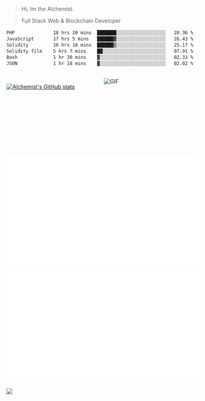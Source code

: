 > Hi, Im the Alchemist.

> Full Stack Web & Blockchain Developer


<!--START_SECTION:waka-->

```text
PHP              18 hrs 20 mins  ███████░░░░░░░░░░░░░░░░░░   28.36 %
JavaScript       17 hrs 5 mins   ██████▓░░░░░░░░░░░░░░░░░░   26.43 %
Solidity         16 hrs 16 mins  ██████▒░░░░░░░░░░░░░░░░░░   25.17 %
Solidity file    5 hrs 7 mins    ██░░░░░░░░░░░░░░░░░░░░░░░   07.91 %
Bash             1 hr 30 mins    ▓░░░░░░░░░░░░░░░░░░░░░░░░   02.33 %
JSON             1 hr 18 mins    ▓░░░░░░░░░░░░░░░░░░░░░░░░   02.02 %
```

<!--END_SECTION:waka-->


<br />

<img align="right" alt="GIF" src="https://user-images.githubusercontent.com/5355808/139111924-210cc6fa-9fb1-4dac-929d-6324a5836a92.gif" width="250" height="200" />

[![Alchemist's GitHub stats](https://github-readme-stats.vercel.app/api?username=DrMaxis&show_icons=true&theme=outrun&count_private=true)](#)

![](https://raw.githubusercontent.com/DrMaxis/github-stats-transparent/output/generated/overview.svg)
![](https://raw.githubusercontent.com/DrMaxis/github-stats-transparent/output/generated/languages.svg)

 
<a href="https://count.getloli.com/"><img src="https://count.getloli.com/get/@:maxis-the-alchemist?theme=rule34"></a>
<!-- https://count.getloli.com/get/@alchemist?theme=rule34 -->
<br>


